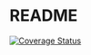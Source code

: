 # README

[![Coverage Status](https://coveralls.io/repos/github/Egorles/Taskmanager/badge.svg?branch=master)](https://coveralls.io/github/Egorles/Taskmanager?branch=master)
